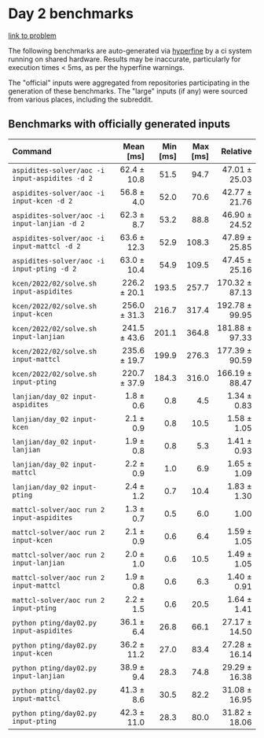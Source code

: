 # Day 2 benchmarks

[link to problem](http://adventofcode.com/2022/day/2)

The following benchmarks are auto-generated via [hyperfine](https://github.com/sharkdp/hyperfine) by a ci system running on shared hardware. Results may be inaccurate, particularly for execution times < 5ms, as per the hyperfine warnings.

The "official" inputs were aggregated from repositories participating in the generation of these benchmarks. The "large" inputs (if any) were sourced from various places, including the subreddit.

## Benchmarks with officially generated inputs
| Command | Mean [ms] | Min [ms] | Max [ms] | Relative |
|:---|---:|---:|---:|---:|
| `aspidites-solver/aoc -i input-aspidites -d 2` | 62.4 ± 10.8 | 51.5 | 94.7 | 47.01 ± 25.03 |
| `aspidites-solver/aoc -i input-kcen -d 2` | 56.8 ± 4.0 | 52.0 | 70.6 | 42.77 ± 21.76 |
| `aspidites-solver/aoc -i input-lanjian -d 2` | 62.3 ± 8.7 | 53.2 | 88.8 | 46.90 ± 24.52 |
| `aspidites-solver/aoc -i input-mattcl -d 2` | 63.6 ± 12.3 | 52.9 | 108.3 | 47.89 ± 25.85 |
| `aspidites-solver/aoc -i input-pting -d 2` | 63.0 ± 10.4 | 54.9 | 109.5 | 47.45 ± 25.16 |
| `kcen/2022/02/solve.sh input-aspidites` | 226.2 ± 20.1 | 193.5 | 257.7 | 170.32 ± 87.13 |
| `kcen/2022/02/solve.sh input-kcen` | 256.0 ± 31.3 | 216.7 | 317.4 | 192.78 ± 99.95 |
| `kcen/2022/02/solve.sh input-lanjian` | 241.5 ± 43.6 | 201.1 | 364.8 | 181.88 ± 97.33 |
| `kcen/2022/02/solve.sh input-mattcl` | 235.6 ± 19.7 | 199.9 | 276.3 | 177.39 ± 90.59 |
| `kcen/2022/02/solve.sh input-pting` | 220.7 ± 37.9 | 184.3 | 316.0 | 166.19 ± 88.47 |
| `lanjian/day_02 input-aspidites` | 1.8 ± 0.6 | 0.8 | 4.5 | 1.34 ± 0.83 |
| `lanjian/day_02 input-kcen` | 2.1 ± 0.9 | 0.8 | 10.5 | 1.58 ± 1.05 |
| `lanjian/day_02 input-lanjian` | 1.9 ± 0.8 | 0.8 | 5.3 | 1.41 ± 0.93 |
| `lanjian/day_02 input-mattcl` | 2.2 ± 0.9 | 1.0 | 6.9 | 1.65 ± 1.09 |
| `lanjian/day_02 input-pting` | 2.4 ± 1.2 | 0.7 | 10.4 | 1.83 ± 1.30 |
| `mattcl-solver/aoc run 2 input-aspidites` | 1.3 ± 0.7 | 0.5 | 6.0 | 1.00 |
| `mattcl-solver/aoc run 2 input-kcen` | 2.1 ± 0.9 | 0.6 | 6.4 | 1.59 ± 1.05 |
| `mattcl-solver/aoc run 2 input-lanjian` | 2.0 ± 1.0 | 0.6 | 10.5 | 1.49 ± 1.05 |
| `mattcl-solver/aoc run 2 input-mattcl` | 1.9 ± 0.8 | 0.6 | 6.3 | 1.40 ± 0.91 |
| `mattcl-solver/aoc run 2 input-pting` | 2.2 ± 1.5 | 0.6 | 20.5 | 1.64 ± 1.41 |
| `python pting/day02.py input-aspidites` | 36.1 ± 6.4 | 26.8 | 66.1 | 27.17 ± 14.50 |
| `python pting/day02.py input-kcen` | 36.2 ± 11.2 | 27.0 | 83.4 | 27.28 ± 16.14 |
| `python pting/day02.py input-lanjian` | 38.9 ± 9.4 | 28.3 | 74.8 | 29.29 ± 16.38 |
| `python pting/day02.py input-mattcl` | 41.3 ± 8.6 | 30.5 | 82.2 | 31.08 ± 16.95 |
| `python pting/day02.py input-pting` | 42.3 ± 11.0 | 28.3 | 80.0 | 31.82 ± 18.06 |
